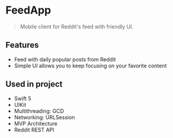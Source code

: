 # FeedApp
> Mobile client for Reddit's feed with friendly UI.
## Features
* Feed with daily popular posts from Reddit
* Simple UI allows you to keep focusing on your favorite content
## Used in project
* Swift 5
* UIKit
* Multithreading: GCD
* Networking: URLSession
* MVP Architecture
* Reddit REST API
